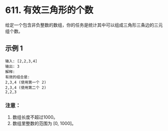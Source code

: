 # 611. 有效三角形的个数

给定一个包含非负整数的数组，你的任务是统计其中可以组成三角形三条边的三元组个数。


## 示例 1

```
输入: [2,2,3,4]
输出: 3
解释:
有效的组合是: 
2,3,4 (使用第一个 2)
2,3,4 (使用第二个 2)
2,2,3
```


### 注意：

1. 数组长度不超过1000。
2. 数组里整数的范围为 [0, 1000]。
